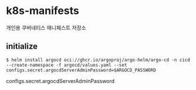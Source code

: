 # k8s-manifests
개인용 쿠버네티스 매니페스트 저장소

## initialize

```shell
$ helm install argocd oci://ghcr.io/argoproj/argo-helm/argo-cd -n cicd --create-namespace -f argocd/values.yaml --set configs.secret.argocdServerAdminPassword=$ARGOCD_PASSWORD
```
configs.secret.argocdServerAdminPassword